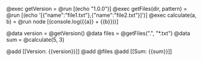 @exec getVersion = @run [(echo "1.0.0")]
@exec getFiles(dir, pattern) = @run [(echo '[{"name":"file1.txt"},{"name":"file2.txt"}]')]
@exec calculate(a, b) = @run node [(console.log({{a}} + {{b}}))]

@data version = @getVersion()
@data files = @getFiles(".", "*.txt")
@data sum = @calculate(5, 3)

@add [[Version: {{version}}]]
@add @files
@add [[Sum: {{sum}}]]